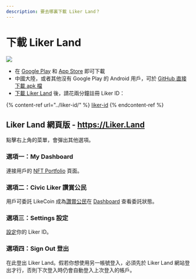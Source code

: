 ```yaml
---
description: 要去哪裏下載 Liker Land？
---
```


# 下載 Liker Land

![](../../.gitbook/assets/likecoin\_ad72\_appstore4\_fullpic\_chi.png)

* 在 [Google Play](https://play.google.com/store/apps/details?id=com.oice) 和 [App Store](https://apps.apple.com/hk/app/liker-land/id1248232355) 即可下載
* 中國大陸，或者其他沒有 Google Play 的 Android 用戶，可於 [GitHub 直接下載 apk 檔](https://github.com/likecoin/likecoin-app/releases)
* [下載 Liker Land](https://liker.land/getapp) 後，請花兩分鐘註冊 Liker ID：

{% content-ref url="../liker-id/" %}
[liker-id](../liker-id/)
{% endcontent-ref %}

## Liker Land 網頁版 - https://Liker.Land <a href="#liker-land-web" id="liker-land-web"></a>

點擊右上角的菜單，會彈出其他選項。​

### 選項一：My Dashboard

連接用戶的 [NFT Portfolio](../../guides/writing-nft/nft-portfolio.md) 頁面。‌

### 選項二：Civic Liker 讚賞公民

用戶可委託 LikeCoin 成為[讚賞公民](../civic-liker/)在 [Dashboard](../civic-liker/dashboard.md) 查看委託狀態。

### 選項三：Settings 設定

[設定](https://like.co/in/settings)你的 Liker ID。

### 選項四：Sign Out 登出

在此登出 Liker Land。假若你想使用另一帳號登入，必須先於 Liker Land 網站登出才行，否則下次登入時仍會自動登入上次登入的帳戶。
